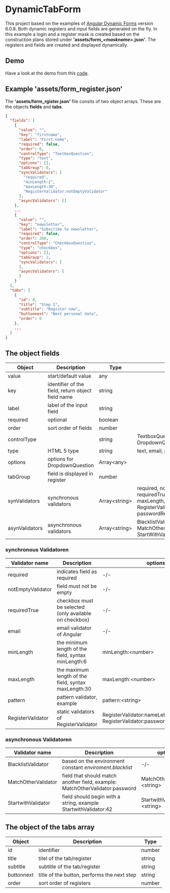 # DynamicTabForm

This project based on the examples of [Angular Dynamic Forms](https://angular.io/guide/dynamic-form) version 6.0.8.
Both dynamic registers and input fields are generated on the fly. 
In this example a login and a register mask is created based on the construction plans stored under **'assets/form_*\<maskname>*.json'**. 
The registers and fields are created and displayed dynamically.

## Demo

Have a look at the demo from this [code](https://stackblitz.com/github/berndmartin/dynamic-tab-form).

## Example 'assets/form_register.json'

The **'assets/form_rgister.json'** file consits of two object arrays. These are the objects **fields** and **tabs**.

```json
{
  "fields": [
    {
      "value": "",
      "key": "firstname",
      "label": "First name",
      "required": false,
      "order": 0,
      "controlType": "TextboxQuestion",
      "type": "text",
      "options": [],
      "tabGroup": 0,
      "syncValidators": [
        "required",
        "minLength:2",
        "maxLength:30",
        "RegisterValidator:notEmptyValidator"
      ],
      "asyncValidators": []
    },
    ...
    {
      "value": "",
      "key": "newsletter",
      "label": "Subscribe to newsletter",
      "required": false,
      "order": 200,
      "controlType": "CheckboxQuestion",
      "type": "checkbox",
      "options": [],
      "tabGroup": 2,
      "syncValidators": [
      ],
      "asyncValidators": [
      ]
    }
  ],
  "tabs": [
    {
      "id": 0,
      "title": "Step 1",
      "subtitle": "Register now",
      "buttonnext": "Next personal data",
      "order": 0
    },
    ...
  ]
}

``` 


## The object **fields**

Object | Description | Type | Options
--- | --- | --- | ---
value | start/default value | any |
key | identifier of the field, return object field name | string
label | label of the input field | string
required | optional | boolean
order | sort order of fields | number 
controlType | | string | TextboxQuestion, CheckboxQuestion, DropdownQuestion
type | HTML 5 type | string | text, email, password, checkbox
options | options for DropdownQuestion | Array\<any\> | 
tabGroup | field is displayed in register | number | 
synValidators | synchronous validators  | Array\<string\> | required, notEmptyValidator, requiredTrue, email, minLength, maxLength, pattern, RegisterValidator(nameLetterValidator, passwordRequieresValidator)
asynValidators | asynchronous validators | Array\<string\> |  BlacklistValidator, MatchOtherValidator, StartWithValidator

### synchronous Validatoren

Validator name | Description | options
--- | --- | --- 
required | indicates field as required | -/-
notEmptyValidator | field must not be empty | -/-
requiredTrue | checkbox must be selected (only available on checkbox) | -/-
email | email validator of Angular | -/-
minLength | the minimum length of the field, syntax minLength\:6 | minLength:\<number>
maxLength | the maximum length of the field, syntax maxLength\:30  | maxLength:\<number>
pattern | pattern validator, example | pattern:\<string>
RegisterValidator | static validators of RegisterValidator | RegisterValidator:nameLetterValidator *or* RegisterValidator:passwordRequiresValidator 

### asynchronous Validatoren

Validator name | Description | options
--- | --- | --- 
BlacklistValidator | based on the environment constant *enviroment.blacklist* | -/-
MatchOtherValidator | field that should match another field, example: MatchOtherValidator\:password | MatchOtherValidator:\<string>
StartwithValidator | field should begin with a string, example StartwithValidator\:42 | StartwithValidator:\<string>


## The object of the **tabs** array

| Object | Description | Type
| -------| ------------ | ---
| id | identifier | number
| title | titel of the tab/register | string
| subtitle  | subtitle of the tab/register | string
| buttonnext | title of the button, performs the next step | string
| order | sort order of registers | number |


